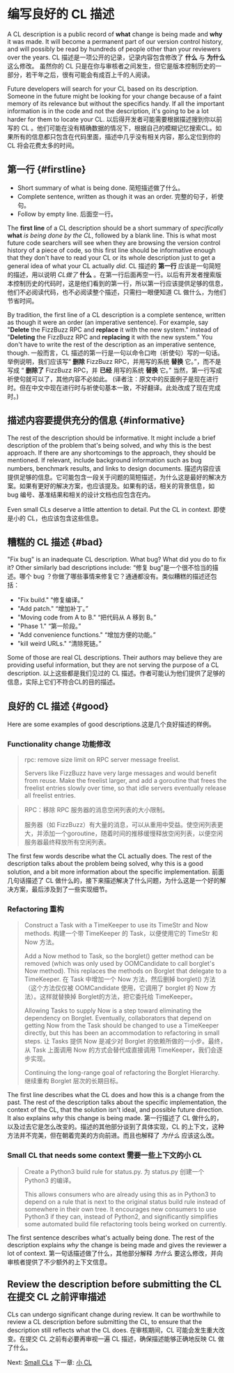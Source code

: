 # 编写良好的 CL 描述


A CL description is a public record of **what** change is being made and **why**
it was made. It will become a permanent part of our version control history, and
will possibly be read by hundreds of people other than your reviewers over the
years.
CL 描述是一项公开的记录，记录内容包含修改了 **什么** 与 **为什么** 这么修改。 虽然你的 CL 只是在你与审核者之间发生，但它是版本控制历史的一部分，若干年之后，很有可能会有成百上千的人阅读。

Future developers will search for your CL based on its description. Someone in
the future might be looking for your change because of a faint memory of its
relevance but without the specifics handy. If all the important information is
in the code and not the description, it's going to be a lot harder for them to
locate your CL.
以后得开发者可能需要根据描述搜到你以前写的 CL 。他们可能在没有精确数据的情况下，根据自己的模糊记忆搜索CL。如果所有的信息都只包含在代码里面，描述中几乎没有相关内容，那么定位到你的 CL 将会花费太多的时间。

## 第一行 {#firstline}

*   Short summary of what is being done. 简短描述做了什么。
*   Complete sentence, written as though it was an order. 完整的句子，祈使句。
*   Follow by empty line. 后面空一行。

The **first line** of a CL description should be a short summary of
*specifically* **what** *is being done by the CL*, followed by a blank line.
This is what most future code searchers will see when they are browsing the
version control history of a piece of code, so this first line should be
informative enough that they don't have to read your CL or its whole description
just to get a general idea of what your CL actually *did*.
CL 描述的 **第一行** 应该是一句简短的描述，用以说明 *CL做了* **什么** 。在第一行后面再空一行。以后有开发者搜索版本控制历史的代码时，这是他们看到的第一行，所以第一行应该提供足够的信息，他们不必阅读代码，也不必阅读整个描述，只需扫一眼便知道 CL 做什么，为他们节省时间。

By tradition, the first line of a CL description is a complete sentence, written
as though it were an order (an imperative sentence). For example, say
\"**Delete** the FizzBuzz RPC and **replace** it with the new system." instead
of \"**Deleting** the FizzBuzz RPC and **replacing** it with the new system."
You don't have to write the rest of the description as an imperative sentence,
though.
一般而言，CL 描述的第一行是一句以命令口吻（祈使句）写的一句话。举例说明，我们应该写“ **删除** FizzBuzz RPC，并用写的系统 **替换** 它。”，而不是写成 “ **删除了** FizzBuzz RPC，并 **已经** 用写的系统 **替换** 它。”  当然，第一行写成祈使句就可以了，其他内容不必如此。
(译者注：原文中的反面例子是现在进行时。但在中文中现在进行时与祈使句基本一致，不好翻译。此处改成了现在完成时。)

## 描述内容要提供充分的信息 {#informative}

The rest of the description should be informative. It might include a brief
description of the problem that's being solved, and why this is the best
approach. If there are any shortcomings to the approach, they should be
mentioned. If relevant, include background information such as bug numbers,
benchmark results, and links to design documents.
描述内容应该提供足够的信息。它可能包含一段关于问题的简短描述，为什么这是最好的解决方案。如果有更好的解决方案，也应该提及。如果有的话，相关的背景信息，如 bug 编号、基准结果和相关的设计文档也应包含在内。

Even small CLs deserve a little attention to detail. Put the CL in context.
即使是小的 CL，也应该包含这些信息。

## 糟糕的 CL 描述 {#bad}

"Fix bug" is an inadequate CL description. What bug? What did you do to fix it?
Other similarly bad descriptions include:
“修复 bug”是一个很不恰当的描述。哪个 bug ？你做了哪些事情来修复它？通通都没有。类似糟糕的描述还包括：

-   "Fix build." “修复编译。”
-   "Add patch." “增加补丁。”
-   "Moving code from A to B." “把代码从 A 移到 B。”
-   "Phase 1." “第一阶段。”
-   "Add convenience functions."  “增加方便的功能。”
-   "kill weird URLs." “清除死链。”

Some of those are real CL descriptions. Their authors may believe they are
providing useful information, but they are not serving the purpose of a CL
description.
以上这些都是我们见过的 CL 描述。作者可能认为他们提供了足够的信息，实际上它们不符合CL的目的描述。

## 良好的 CL 描述 {#good}

Here are some examples of good descriptions.这是几个良好描述的样例。

### Functionality change 功能修改

> rpc: remove size limit on RPC server message freelist.
>
> Servers like FizzBuzz have very large messages and would benefit from reuse.
> Make the freelist larger, and add a goroutine that frees the freelist entries
> slowly over time, so that idle servers eventually release all freelist
> entries.

> RPC：移除 RPC 服务器的消息空闲列表的大小限制。
> 
> 服务器（如 FizzBuzz）有大量的消息，可以从重用中受益。使空闲列表更大，并添加一个goroutine，随着时间的推移缓慢释放空闲列表，以便空闲
> 服务器最终释放所有空闲列表。

The first few words describe what the CL actually does. The rest of the
description talks about the problem being solved, why this is a good solution,
and a bit more information about the specific implementation.
前面几句话描述了 CL 做什么的，接下来描述解决了什么问题，为什么这是一个好的解决方案，最后涉及到了一些实现细节。

### Refactoring 重构

> Construct a Task with a TimeKeeper to use its TimeStr and Now methods.
> 构建一个带 TimeKeeper 的 Task，以便使用它的 TimeStr 和 Now 方法。
>
> Add a Now method to Task, so the borglet() getter method can be removed (which
> was only used by OOMCandidate to call borglet's Now method). This replaces the
> methods on Borglet that delegate to a TimeKeeper.
> 在 Task 中增加一个 Now 方法，然后删掉 borglet() 方法（这个方法仅仅被 OOMCandidate 使用，它调用了 borglet 的 Now 方法）。这样就替换掉
> Borglet的方法，把它委托给 TimeKeeper。
>
> Allowing Tasks to supply Now is a step toward eliminating the dependency on
> Borglet. Eventually, collaborators that depend on getting Now from the Task
> should be changed to use a TimeKeeper directly, but this has been an
> accommodation to refactoring in small steps.
> 让 Tasks 提供 Now 是减少对 Borglet 的依赖所做的一小步。最终，从 Task 上面调用 Now 的方式会替代成直接调用 TimeKeeper，我们会逐步实现。
>
>
> Continuing the long-range goal of refactoring the Borglet Hierarchy.
> 继续重构 Borglet 层次的长期目标。

The first line describes what the CL does and how this is a change from the
past. The rest of the description talks about the specific implementation, the
context of the CL, that the solution isn't ideal, and possible future direction.
It also explains *why* this change is being made.
第一行描述了 CL 做什么的，以及过去它是怎么改变的。描述的其他部分谈到了具体实现，CL 的上下文，这种方法并不完美，但在朝着完美的方向前进。而且也解释了 *为什么* 应该这么改。

### Small CL that needs some context 需要一些上下文的小 CL

> Create a Python3 build rule for status.py. 为 status.py 创建一个 Python3 的编译。
>
> This allows consumers who are already using this as in Python3 to depend on a
> rule that is next to the original status build rule instead of somewhere in
> their own tree. It encourages new consumers to use Python3 if they can,
> instead of Python2, and significantly simplifies some automated build file
> refactoring tools being worked on currently.
>
> 
>
>

The first sentence describes what's actually being done. The rest of the
description explains *why* the change is being made and gives the reviewer a lot
of context.
第一句话描述做了什么，其他部分解释 *为什么* 要这么修改，并向审核者提供了不少额外的上下文信息。

## Review the description before submitting the CL 在提交 CL 之前评审描述

CLs can undergo significant change during review. It can be worthwhile to review
a CL description before submitting the CL, to ensure that the description still
reflects what the CL does.
在审核期间，CL 可能会发生重大改变。在提交 CL 之前有必要再审视一遍 CL 描述，确保描述能够正确地反映 CL 做了什么。

Next: [Small CLs](small-cls.md)
下一章: [小 CL](small-cls.md)
